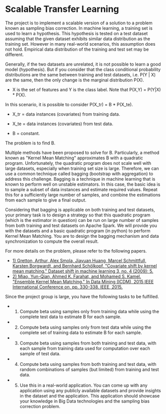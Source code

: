 # Scalable Transfer Learning

The project is to implement a scalable version of a solution to a problem known as sampling bias correction. In machine learning, a training set is used to learn a hypothesis. This hypothesis is tested on a test dataset assuming that the given dataset exhibits similar data distribution as the training set. However in many real-world scenarios, this assumption does not hold. Empirical data distribution of the training and test set may be different.

Generally, if the two datasets are unrelated, it is not possible to learn a good model (hypothesis). But if you consider that the class conditional probability distributions are the same between training and test datasets, i.e. P(Y | X) are the same, then the only change is the marginal distribution P(X).

* X  is the set of features and Y is the class label. Note that P(X,Y) = P(Y|X) * P(X).

In this scenario, it is possible to consider P(X_tr) = B * P(X_te).

* X_tr = data instances (covariates) from training data.

* X_te = data instances (covariates) from test data.

* B = constant.

The problem is to find B.

Multiple methods have been proposed to solve for B. Particularly, a method known as "Kernel Mean Matching" approximates B with a quadratic program. Unfortunately, the quadratic program does not scale well with large datasets, especially when training set size is large. Therefore, we can use a common technique called bagging (bootstrap with aggregation) to address this challenge. Bagging is a technique in machine learning that is known to perform well on unstable estimators. In this case, the basic idea is to sample a subset of data instances and estimate required values. Repeat this for a sufficiently large number of samples, and combine the estimations from each sample to give a final output.

Considering that bagging is applicable on both training and test datasets, your primary task is to design a strategy so that this quadratic program (which is the estimator in question) can be run on large number of samples from both training and test datasets on Apache Spark. We will provide you with the datasets and a basic quadratic program (in python) to perform Kernel Mean Matching. You are to design the bagging mechanism and data synchronization to compute the overall result.

For more details on the problem, please refer to the following papers.
* [1) Gretton, Arthur, Alex Smola, Jiayuan Huang, Marcel Schmittfull, Karsten Borgwardt, and Bernhard Schölkopf. "Covariate shift by kernel mean matching." Dataset shift in machine learning 3, no. 4 (2009): 5.](http://www.gatsby.ucl.ac.uk/~gretton/papers/covariateShiftChapter.pdf)
* [2) Miao, Yun-Qian, Ahmed K. Farahat, and Mohamed S. Kamel. "Ensemble Kernel Mean Matching." In Data Mining (ICDM), 2015 IEEE International Conference on, pp. 330-338. IEEE, 2015.](http://ieeexplore.ieee.org/stamp/stamp.jsp?tp=&arnumber=7373337)

Since the project group is large, you have the following tasks to be fulfilled.
* 1.	Compute beta using samples only from training data while using the complete test data to estimate B for each sample.
* 2.	Compute beta using samples only from test data while using the complete set of training data to estimate B for each sample.
* 3.	Compute beta using samples from both training and test data, with each sample from training data used for computation over each sample of test data.
* 4.	Compute beta using samples from both training and test data, with random combinations of samples (but limited) from training and test data.
* 5.	Use this in a real-world application. You can come up with any application using any publicly available datasets and provide insights in the dataset and the application. This application should showcase your knowledge in Big Data technologies and the sampling bias correction problem.


